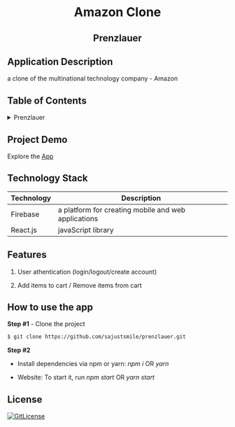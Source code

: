 <!-- PROJECT TITLE -->
  <h1 align="center">Amazon Clone</h1>
 <h2 2 align="center">
    Prenzlauer
    <br />
    </h2>

## Application Description

a clone of the multinational technology company - Amazon

## Table of Contents

<details>
<summary>Prenzlauer</summary>

- [Application Description](#application-description)
- [Table of Contents](#table-of-contents)
- [Project Demo](#demo)
- [Technology Stack](#technology-stack)
- [Features](#features)
- [How to use the app](#how-to-use-the-app)
- [License](#license)

</details>

## Project Demo

Explore the [App](https://prenzlauer-fad3c.web.app/)

## Technology Stack

| Technology | Description                                         |
| ---------- | --------------------------------------------------- |
| Firebase   | a platform for creating mobile and web applications |
| React.js   | javaScript library                                  |

## Features

1. User athentication (login/logout/create account)

2. Add items to cart / Remove items from cart

## How to use the app

**Step #1** - Clone the project

```bash
$ git clone https://github.com/sajustsmile/prenzlauer.git
```

**Step #2**

- Install dependencies via npm or yarn: _npm i_ OR _yarn_

- Website: To start it, run _npm start_ OR _yarn start_

## License

[![GitLicense](https://img.shields.io/badge/License-Apache-magenta.svg)](https://github.com/sajustsmile/prenzlauer/blob/main/LICENSE)

